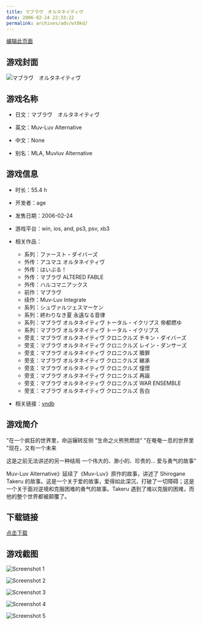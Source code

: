 ```yaml
---
title: マブラヴ　オルタネイティヴ
date: 2006-02-24 22:33:22
permalink: archives/adv/wt0kd/
---
```

[编辑此页面](https://github.com/ACG-3/ADV3-source/blob/main/source/_posts/%E3%83%9E%E3%83%96%E3%83%A9%E3%83%B4.md)

## 游戏封面

![マブラヴ　オルタネイティヴ](https://pan.timero.xyz/d/onedrive/img_lib_001/%E3%83%9E%E3%83%96%E3%83%A9%E3%83%B4_cover.avif)


## 游戏名称

- 日文：マブラヴ　オルタネイティヴ
- 英文：Muv-Luv Alternative
- 中文：None

- 别名：MLA, Muvluv Alternative


## 游戏信息

- 时长：55.4 h
- 开发者：age
- 发售日期：2006-02-24
- 游戏平台：win, ios, and, ps3, psv, xb3
- 相关作品：
   - 系列：ファースト・ダイバーズ
   - 外传：アユマユ オルタネイティヴ
   - 外传：はいぶる！
   - 外传：マブラヴ ALTERED FABLE
   - 外传：ハルコマニアックス
   - 前作：マブラヴ
   - 续作：Muv-Luv Integrate
   - 系列：シュヴァルツェスマーケン
   - 系列：終わりなき夏 永遠なる音律
   - 系列：マブラヴ オルタネイティヴ トータル・イクリプス 帝都燃ゆ
   - 系列：マブラヴ オルタネイティヴ トータル・イクリプス
   - 旁支：マブラヴ オルタネイティヴ クロニクルズ チキン・ダイバーズ
   - 旁支：マブラヴ オルタネイティヴ クロニクルズ レイン・ダンサーズ
   - 旁支：マブラヴ オルタネイティヴ クロニクルズ 贖罪
   - 旁支：マブラヴ オルタネイティヴ クロニクルズ 継承
   - 旁支：マブラヴ オルタネイティヴ クロニクルズ 憧憬
   - 旁支：マブラヴ オルタネイティヴ クロニクルズ 再誕
   - 旁支：マブラヴ オルタネイティヴ クロニクルズ  WAR ENSEMBLE
   - 旁支：マブラヴ オルタネイティヴ クロニクルズ 告白

- 相关链接：[vndb](https://vndb.org/v92)


## 游戏简介

"在一个疯狂的世界里，命运辗转反侧
"生命之火熊熊燃烧" "在奄奄一息的世界里
"现在，又有一个未来

这是之前无法讲述的另一种结局
一个伟大的、渺小的、珍贵的...
爱与勇气的故事"

Muv-Luv Alternative》延续了《Muv-Luv》原作的故事，讲述了 Shirogane Takeru 的故事。这是一个关于爱的故事，爱得如此深沉，打破了一切障碍；这是一个关于面对逆境和克服困难的勇气的故事。Takeru 遇到了难以克服的困难，而他的整个世界都被颠覆了。




## 下载链接

[点击下载](https://pan.timero.xyz/onedrive/adv_lib_001/%E3%83%9E%E3%83%96%E3%83%A9%E3%83%B4)


## 游戏截图


![Screenshot 1](https://pan.timero.xyz/d/onedrive/img_lib_001/%E3%83%9E%E3%83%96%E3%83%A9%E3%83%B4_Screenshot_1.avif)

![Screenshot 2](https://pan.timero.xyz/d/onedrive/img_lib_001/%E3%83%9E%E3%83%96%E3%83%A9%E3%83%B4_Screenshot_2.avif)

![Screenshot 3](https://pan.timero.xyz/d/onedrive/img_lib_001/%E3%83%9E%E3%83%96%E3%83%A9%E3%83%B4_Screenshot_3.avif)

![Screenshot 4](https://pan.timero.xyz/d/onedrive/img_lib_001/%E3%83%9E%E3%83%96%E3%83%A9%E3%83%B4_Screenshot_4.avif)

![Screenshot 5](https://pan.timero.xyz/d/onedrive/img_lib_001/%E3%83%9E%E3%83%96%E3%83%A9%E3%83%B4_Screenshot_5.avif)

